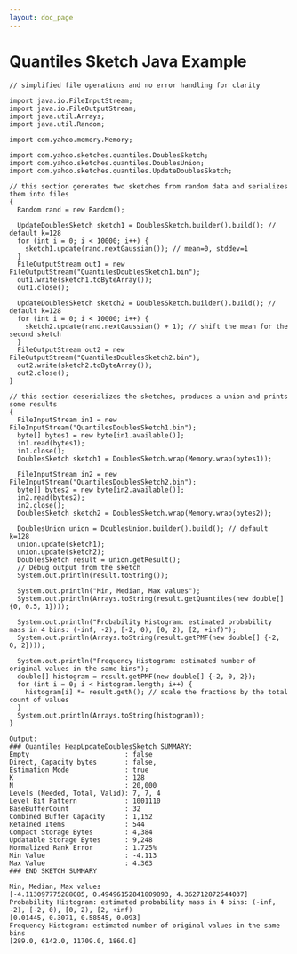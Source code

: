 ```yaml
---
layout: doc_page
---
```


# Quantiles Sketch Java Example

    // simplified file operations and no error handling for clarity

    import java.io.FileInputStream;
    import java.io.FileOutputStream;
    import java.util.Arrays;
    import java.util.Random;

    import com.yahoo.memory.Memory;

    import com.yahoo.sketches.quantiles.DoublesSketch;
    import com.yahoo.sketches.quantiles.DoublesUnion;
    import com.yahoo.sketches.quantiles.UpdateDoublesSketch;

    // this section generates two sketches from random data and serializes them into files
    {
      Random rand = new Random();

      UpdateDoublesSketch sketch1 = DoublesSketch.builder().build(); // default k=128
      for (int i = 0; i < 10000; i++) {
        sketch1.update(rand.nextGaussian()); // mean=0, stddev=1
      }
      FileOutputStream out1 = new FileOutputStream("QuantilesDoublesSketch1.bin");
      out1.write(sketch1.toByteArray());
      out1.close();
    
      UpdateDoublesSketch sketch2 = DoublesSketch.builder().build(); // default k=128
      for (int i = 0; i < 10000; i++) {
        sketch2.update(rand.nextGaussian() + 1); // shift the mean for the second sketch
      }
      FileOutputStream out2 = new FileOutputStream("QuantilesDoublesSketch2.bin");
      out2.write(sketch2.toByteArray());
      out2.close();
    }

    // this section deserializes the sketches, produces a union and prints some results
    {
      FileInputStream in1 = new FileInputStream("QuantilesDoublesSketch1.bin");
      byte[] bytes1 = new byte[in1.available()];
      in1.read(bytes1);
      in1.close();
      DoublesSketch sketch1 = DoublesSketch.wrap(Memory.wrap(bytes1));

      FileInputStream in2 = new FileInputStream("QuantilesDoublesSketch2.bin");
      byte[] bytes2 = new byte[in2.available()];
      in2.read(bytes2);
      in2.close();
      DoublesSketch sketch2 = DoublesSketch.wrap(Memory.wrap(bytes2));

      DoublesUnion union = DoublesUnion.builder().build(); // default k=128
      union.update(sketch1);
      union.update(sketch2);
      DoublesSketch result = union.getResult();
      // Debug output from the sketch
      System.out.println(result.toString());

      System.out.println("Min, Median, Max values");
      System.out.println(Arrays.toString(result.getQuantiles(new double[] {0, 0.5, 1})));

      System.out.println("Probability Histogram: estimated probability mass in 4 bins: (-inf, -2), [-2, 0), [0, 2), [2, +inf)");
      System.out.println(Arrays.toString(result.getPMF(new double[] {-2, 0, 2})));

      System.out.println("Frequency Histogram: estimated number of original values in the same bins");
      double[] histogram = result.getPMF(new double[] {-2, 0, 2});
      for (int i = 0; i < histogram.length; i++) {
        histogram[i] *= result.getN(); // scale the fractions by the total count of values
      }
      System.out.println(Arrays.toString(histogram));
    }

    Output:
    ### Quantiles HeapUpdateDoublesSketch SUMMARY: 
    Empty                        : false
    Direct, Capacity bytes       : false, 
    Estimation Mode              : true
    K                            : 128
    N                            : 20,000
    Levels (Needed, Total, Valid): 7, 7, 4
    Level Bit Pattern            : 1001110
    BaseBufferCount              : 32
    Combined Buffer Capacity     : 1,152
    Retained Items               : 544
    Compact Storage Bytes        : 4,384
    Updatable Storage Bytes      : 9,248
    Normalized Rank Error        : 1.725%
    Min Value                    : -4.113
    Max Value                    : 4.363
    ### END SKETCH SUMMARY

    Min, Median, Max values
    [-4.113097775288085, 0.49496152841809893, 4.362712872544037]
    Probability Histogram: estimated probability mass in 4 bins: (-inf, -2), [-2, 0), [0, 2), [2, +inf)
    [0.01445, 0.3071, 0.58545, 0.093]
    Frequency Histogram: estimated number of original values in the same bins
    [289.0, 6142.0, 11709.0, 1860.0]
